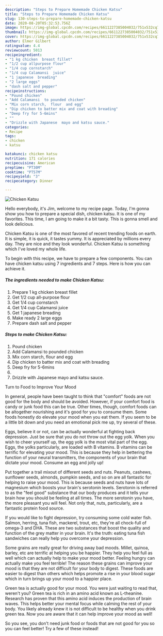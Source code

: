 ```yaml
---
description: "Steps to Prepare Homemade Chicken Katsu"
title: "Steps to Prepare Homemade Chicken Katsu"
slug: 130-steps-to-prepare-homemade-chicken-katsu
date: 2020-08-20T05:32:53.756Z
image: https://img-global.cpcdn.com/recipes/6611227385004032/751x532cq70/chicken-katsu-recipe-main-photo.jpg
thumbnail: https://img-global.cpcdn.com/recipes/6611227385004032/751x532cq70/chicken-katsu-recipe-main-photo.jpg
cover: https://img-global.cpcdn.com/recipes/6611227385004032/751x532cq70/chicken-katsu-recipe-main-photo.jpg
author: Elmer Gilbert
ratingvalue: 4.4
reviewcount: 5013
recipeingredient:
- "1 kg chicken  breast fillet"
- "1/2 cup allpurpose flour"
- "1/4 cup cornstarch"
- "1/4 cup Calamansi  juice"
- "1 japanese  breading"
- "2 large eggs"
- "dash salt and pepper"
recipeinstructions:
- "Pound chicken"
- "Add Calamansi  to pounded chicken"
- "Mix corn starch,  flour  and egg"
- "Dip chicken to batter mix and coat with breading"
- "Deep fry for 5-6mins"
- ""
- "Drizzle with Japanese  mayo and katsu sauce."
categories:
- Recipe
tags:
- chicken
- katsu

katakunci: chicken katsu 
nutrition: 171 calories
recipecuisine: American
preptime: "PT30M"
cooktime: "PT57M"
recipeyield: "3"
recipecategory: Dinner

---
```



![Chicken Katsu](https://img-global.cpcdn.com/recipes/6611227385004032/751x532cq70/chicken-katsu-recipe-main-photo.jpg)

Hello everybody, it's Jim, welcome to my recipe page. Today, I'm gonna show you how to prepare a special dish, chicken katsu. It is one of my favorites. This time, I am going to make it a bit tasty. This is gonna smell and look delicious.

Chicken Katsu is one of the most favored of recent trending foods on earth. It is simple, it is quick, it tastes yummy. It is appreciated by millions every day. They are nice and they look wonderful. Chicken Katsu is something which I've loved my whole life.




To begin with this recipe, we have to prepare a few components. You can have chicken katsu using 7 ingredients and 7 steps. Here is how you can achieve it.

<!--inarticleads1-->

##### The ingredients needed to make Chicken Katsu:

1. Prepare 1 kg chicken  breast fillet
1. Get 1/2 cup all-purpose flour
1. Get 1/4 cup cornstarch
1. Get 1/4 cup Calamansi  juice
1. Get 1 japanese  breading
1. Make ready 2 large eggs
1. Prepare dash salt and pepper




<!--inarticleads2-->

##### Steps to make Chicken Katsu:

1. Pound chicken
1. Add Calamansi  to pounded chicken
1. Mix corn starch,  flour  and egg
1. Dip chicken to batter mix and coat with breading
1. Deep fry for 5-6mins
1. 
1. Drizzle with Japanese  mayo and katsu sauce.




Turn to Food to Improve Your Mood


In general, people have been taught to think that "comfort" foods are not good for the body and should be avoided. However, if your comfort food is candy or junk food this can be true. Other times, though, comfort foods can be altogether nourishing and it's good for you to consume them. Some foods honestly do elevate your mood when you eat them. If you seem to be a little bit down and you need an emotional pick me up, try several of these.

Eggs, believe it or not, can be actually wonderful at fighting back depression. Just be sure that you do not throw out the egg yolk. When you wish to cheer yourself up, the egg yolk is the most vital part of the egg. Eggs, the yolks particularly, are loaded with B vitamins. B vitamins can be terrific for elevating your mood. This is because they help in bettering the function of your neural transmitters, the components of your brain that dictate your mood. Consume an egg and jolly up!

Put together a trail mixout of different seeds and nuts. Peanuts, cashews, sunflower seeds, almonds, pumpkin seeds, and so on are all fantastic for helping to raise your mood. This is because seeds and nuts have lots of magnesium which boosts your brain's serotonin levels. Serotonin is referred to as the "feel good" substance that our body produces and it tells your brain how you should be feeling at all times. The more serotonin you have, the more pleasant you will feel. Not only that, nuts, particularly, are a fantastic protein food source.

If you would like to fight depression, try consuming some cold water fish. Salmon, herring, tuna fish, mackerel, trout, etc, they're all chock-full of omega-3 and DHA. These are two substances that boost the quality and function of the grey matter in your brain. It's the truth: eating tuna fish sandwiches can really help you overcome your depression. 

Some grains are really great for driving away bad moods. Millet, quinoa, barley, etc are terrific at helping you be happier. They help you feel full as well which can actually help to make your mood better. Feeling hungry can actually make you feel terrible! The reason these grains can improve your mood is that they are not difficult for your body to digest. These foods are easier to digest than others which helps promote a rise in your blood sugar which in turn brings up your mood to a happier place.

Green tea is actually good for your mood. You were just waiting to read that, weren't you? Green tea is rich in an amino acid known as L-theanine. Research has proven that this amino acid induces the production of brain waves. This helps better your mental focus while calming the rest of your body. You likely already knew it is not difficult to be healthy when you drink green tea. Now you are aware that it can help improve your mood as well!

So you see, you don't need junk food or foods that are not good for you so you can feel better! Try a few of these instead!


